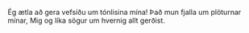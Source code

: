 Ég ætla að gera vefsíðu um tónlisina mína!
Það mun fjalla um plöturnar mínar, Mig
og líka sögur um hvernig allt gerðist.
